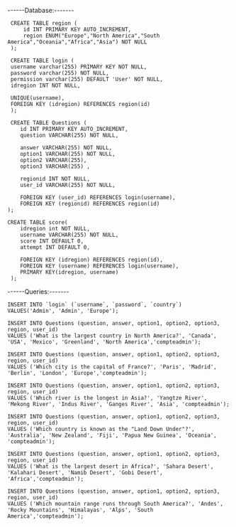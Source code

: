 ------Database:-------

     CREATE TABLE region (
         id INT PRIMARY KEY AUTO_INCREMENT,
         region ENUM("Europe","North America","South America","Oceania","Africa","Asia") NOT NULL
     );
    
     CREATE TABLE login (
     username varchar(255) PRIMARY KEY NOT NULL,
     password varchar(255) NOT NULL,
     permission varchar(255) DEFAULT 'User' NOT NULL,
     idregion INT NOT NULL,

     UNIQUE(username),
     FOREIGN KEY (idregion) REFERENCES region(id)
     );

     CREATE TABLE Questions (
        id INT PRIMARY KEY AUTO_INCREMENT,
        question VARCHAR(255) NOT NULL,
        
        answer VARCHAR(255) NOT NULL,
        option1 VARCHAR(255) NOT NULL,
        option2 VARCHAR(255),
        option3 VARCHAR(255) ,
        
        regionid INT NOT NULL,
        user_id VARCHAR(255) NOT NULL,

        FOREIGN KEY (user_id) REFERENCES login(username),
        FOREIGN KEY (regionid) REFERENCES region(id)
    );

    CREATE TABLE score(
        idregion int NOT NULL,
        username VARCHAR(255) NOT NULL,
        score INT DEFAULT 0,
        attempt INT DEFAULT 0,
    
        FOREIGN KEY (idregion) REFERENCES region(id),
        FOREIGN KEY (username) REFERENCES login(username),
        PRIMARY KEY(idregion, username)
     );


------Queries:-------

    INSERT INTO `login` (`username`, `password`, `country`) VALUES('Admin', 'Admin', 'Europe');

    INSERT INTO Questions (question, answer, option1, option2, option3, region, user_id)
    VALUES ('What is the largest country in North America?', 'Canada', 'USA', 'Mexico', 'Greenland', 'North America','compteadmin');

    INSERT INTO Questions (question, answer, option1, option2, option3, region, user_id)
    VALUES ('Which city is the capital of France?', 'Paris', 'Madrid', 'Berlin', 'London', 'Europe','compteadmin');

    INSERT INTO Questions (question, answer, option1, option2, option3, region, user_id)
    VALUES ('Which river is the longest in Asia?', 'Yangtze River', 'Mekong River', 'Indus River', 'Ganges River', 'Asia', 'compteadmin');

    INSERT INTO Questions (question, answer, option1, option2, option3, region, user_id)
    VALUES ('Which country is known as the "Land Down Under"?', 'Australia', 'New Zealand', 'Fiji', 'Papua New Guinea', 'Oceania', 'compteadmin');

    INSERT INTO Questions (question, answer, option1, option2, option3, region, user_id)
    VALUES ('What is the largest desert in Africa?', 'Sahara Desert', 'Kalahari Desert', 'Namib Desert', 'Gobi Desert', 'Africa','compteadmin');

    INSERT INTO Questions (question, answer, option1, option2, option3, region, user_id)
    VALUES ('Which mountain range runs through South America?', 'Andes', 'Rocky Mountains', 'Himalayas', 'Alps', 'South America','compteadmin');

